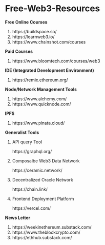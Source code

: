 # Free-Web3-Resources

<b>Free Online Courses</b>
<ol>
<li>https://buildspace.so/</li>
<li>https://learnweb3.io/</li>
<li>https://www.chainshot.com/courses</li>
</ol>

<b>Paid Courses</b>
<ol>
<li>https://www.bloomtech.com/courses/web3</li>
</ol>

<b>IDE (Integrated Development Environment) </b>
<ol>
<li>https://remix.ethereum.org/ </li>
</ol>


<b>Node/Network Management Tools </b>
<ol>
<li>https://www.alchemy.com/</li>
<li>https://www.quicknode.com/</li>
</ol>

<b> IPFS </b>
<ol>
<li>https://www.pinata.cloud/ </li>
</ol>


<b>Generalist Tools</b>
<ol>
<li> <p>API query Tool</p> https://graphql.org/</li>
<li> <p>Composalbe Web3 Data Network</p>https://ceramic.network/</li>
<li> <p>Decentralized Oracle Network</p>https://chain.link/</li>
<li> <p>Frontend Deployment Platform</p>https://vercel.com/</li>
</ol>

<b>News Letter </b>
<ol>
<li>https://weekinethereum.substack.com/</li>
<li>https://www.theblockcrypto.com/</li>
<li>https://ethhub.substack.com/</li>
</ol>
